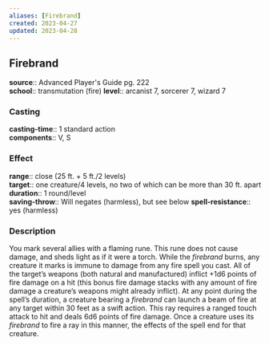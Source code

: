 ```yaml
---
aliases: [Firebrand]
created: 2023-04-27
updated: 2023-04-28
---
```


## Firebrand

**source**:: Advanced Player's Guide pg. 222  
**school**:: transmutation (fire)
**level**:: arcanist 7, sorcerer 7, wizard 7

### Casting

**casting-time**:: 1 standard action  
**components**:: V, S

### Effect

**range**:: close (25 ft. + 5 ft./2 levels)  
**target**:: one creature/4 levels, no two of which can be more than 30 ft. apart  
**duration**:: 1 round/level  
**saving-throw**:: Will negates (harmless), but see below
**spell-resistance**:: yes (harmless)

### Description

You mark several allies with a flaming rune. This rune does not cause damage, and sheds light as if it were a torch. While the *firebrand* burns, any creature it marks is immune to damage from any fire spell you cast. All of the target’s weapons (both natural and manufactured) inflict +1d6 points of fire damage on a hit (this bonus fire damage stacks with any amount of fire damage a creature’s weapons might already inflict). At any point during the spell’s duration, a creature bearing a *firebrand* can launch a beam of fire at any target within 30 feet as a swift action. This ray requires a ranged touch attack to hit and deals 6d6 points of fire damage. Once a creature uses its *firebrand* to fire a ray in this manner, the effects of the spell end for that creature.
